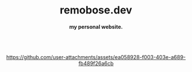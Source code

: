 <div align="center">
  <h1> remobose.dev </h1>
    
  <h4> my personal website. </h4>

  <br />
  <br />


https://github.com/user-attachments/assets/ea058928-f003-403e-a689-fb489f26a6cb

</div>
